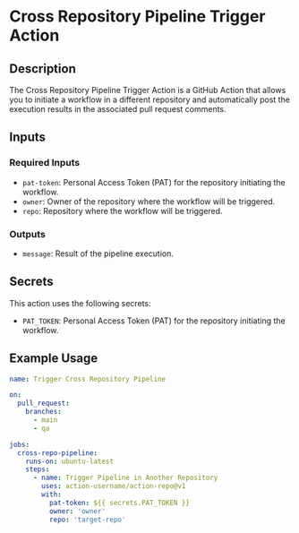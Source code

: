 # Cross Repository Pipeline Trigger Action

## Description

The Cross Repository Pipeline Trigger Action is a GitHub Action that allows you to initiate a workflow in a different repository and automatically post the execution results in the associated pull request comments.

## Inputs

### Required Inputs

- `pat-token`: Personal Access Token (PAT) for the repository initiating the workflow.
- `owner`: Owner of the repository where the workflow will be triggered.
- `repo`: Repository where the workflow will be triggered.

### Outputs

- `message`: Result of the pipeline execution.

## Secrets

This action uses the following secrets:

- `PAT_TOKEN`: Personal Access Token (PAT) for the repository initiating the workflow.

## Example Usage

```yaml
name: Trigger Cross Repository Pipeline

on:
  pull_request:
    branches:
      - main
      - qa

jobs:
  cross-repo-pipeline:
    runs-on: ubuntu-latest
    steps:
      - name: Trigger Pipeline in Another Repository
        uses: action-username/action-repo@v1
        with:
          pat-token: ${{ secrets.PAT_TOKEN }}
          owner: 'owner'
          repo: 'target-repo'
```